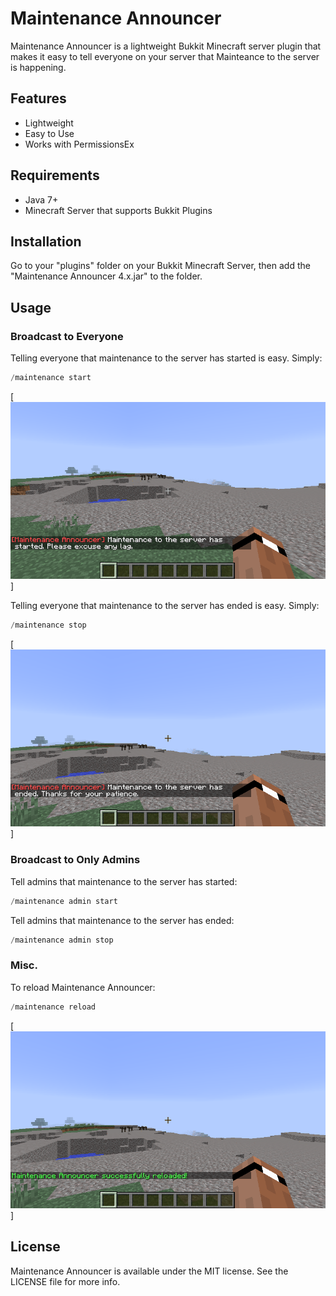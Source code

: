 # Maintenance Announcer
Maintenance Announcer is a lightweight Bukkit Minecraft server plugin that makes it easy to tell everyone on your server that Mainteance to the server is happening.

## Features
- Lightweight
- Easy to Use
- Works with PermissionsEx

## Requirements

 - Java 7+
 - Minecraft Server that supports Bukkit Plugins

## Installation

Go to your "plugins" folder on your Bukkit Minecraft Server, then add the "Maintenance Announcer 4.x.jar" to the folder.

## Usage

### Broadcast to Everyone

Telling everyone that maintenance to the server has started is easy. Simply:
```java
/maintenance start
```
[![Maintenance has started.](screenshots/MaintenanceStarted.png)]

Telling everyone that maintenance to the server has ended is easy. Simply:
```java
/maintenance stop
```
[![Maintenance has ended.](screenshots/MaintenanceEnded.png)]

### Broadcast to Only Admins

Tell admins that maintenance to the server has started:
```java
/maintenance admin start
```

Tell admins that maintenance to the server has ended:
```java
/maintenance admin stop
```

### Misc.

To reload Maintenance Announcer:
```java
/maintenance reload
```
[![Maintenance Announcer was reloaded.](screenshots/MaintenanceReload.png)]

## License

Maintenance Announcer is available under the MIT license. See the LICENSE file for more info.
